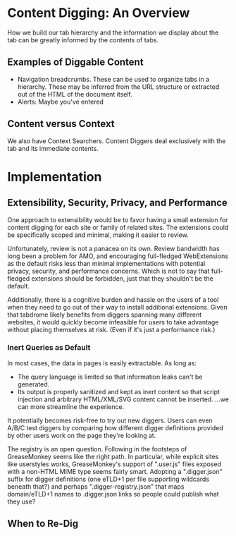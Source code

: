 # Content Digging: An Overview #

How we build our tab hierarchy and the information we display about the tab can
be greatly informed by the contents of tabs.

## Examples of Diggable Content ##

* Navigation breadcrumbs.  These can be used to organize tabs in a hierarchy.
  These may be inferred from the URL structure or extracted out of the HTML
  of the document itself.
* Alerts: Maybe you've entered

## Content versus Context ##

We also have Context Searchers.  Content Diggers deal exclusively with the tab
and its immediate contents.

# Implementation #

## Extensibility, Security, Privacy, and Performance ##

One approach to extensibility would be to favor having a small extension for
content digging for each site or family of related sites.  The extensions could
be specifically scoped and minimal, making it easier to review.

Unfortunately, review is not a panacea on its own.  Review bandwidth has long
been a problem for AMO, and encouraging full-fledged WebExtensions as the
default risks less than minimal implementations with potential privacy,
security, and performance concerns.  Which is not to say that full-fledged
extensions should be forbidden, just that they shouldn't be the default.

Additionally, there is a cognitive burden and hassle on the users of a tool when
they need to go out of their way to install additional extensions.  Given that
tabdrome likely benefits from diggers spanning many different websites, it would
quickly become infeasible for users to take advantage without placing themselves
at risk.  (Even if it's just a performance risk.)

### Inert Queries as Default ###

In most cases, the data in pages is easily extractable.  As long as:
* The query language is limited so that information leaks can't be generated.
* Its output is properly sanitized and kept as inert content so that script
  injection and arbitrary HTML/XML/SVG content cannot be inserted.
...we can more streamline the experience.

It potentially becomes risk-free to try out new diggers.  Users can even A/B/C
test diggers by comparing how different digger definitions provided by other
users work on the page they're looking at.

The registry is an open question.  Following in the footsteps of GreaseMonkey
seems like the right path.  In particular, while explicit sites like userstyles
works, GreaseMonkey's support of ".user.js" files exposed with a non-HTML MIME
type seems fairly smart.  Adopting a ".digger.json" suffix for digger
definitions (one eTLD+1 per file supporting wildcards beneath that?) and perhaps
".digger-registry.json" that maps domain/eTLD+1 names to .digger.json links so
people could publish what they use?

## When to Re-Dig ##
